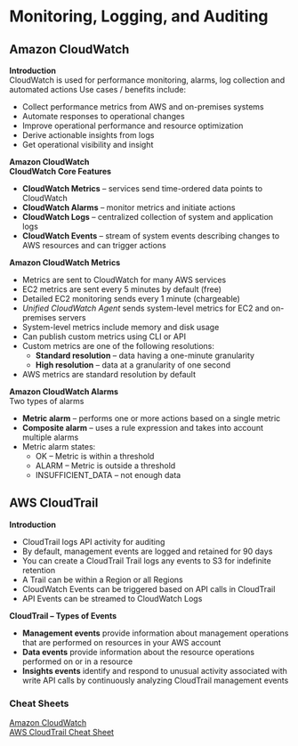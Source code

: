 # Monitoring, Logging, and Auditing

## Amazon CloudWatch
__Introduction__  
CloudWatch is used for performance monitoring, alarms, log collection and automated actions
Use cases / benefits include:
* Collect performance metrics from AWS and on-premises systems
* Automate responses to operational changes
* Improve operational performance and resource optimization
* Derive actionable insights from logs
* Get operational visibility and insight

__Amazon CloudWatch__  
__CloudWatch Core Features__
* __CloudWatch Metrics__ – services send time-ordered data points to CloudWatch
* __CloudWatch Alarms__ – monitor metrics and initiate actions
* __CloudWatch Logs__ – centralized collection of system and application logs
* __CloudWatch Events__ – stream of system events describing changes to AWS resources and can trigger actions

__Amazon CloudWatch Metrics__  
* Metrics are sent to CloudWatch for many AWS services
* EC2 metrics are sent every 5 minutes by default (free)
* Detailed EC2 monitoring sends every 1 minute (chargeable)
* _Unified CloudWatch Agent_ sends system-level metrics for EC2 and on-premises servers
* System-level metrics include memory and disk usage
* Can publish custom metrics using CLI or API
* Custom metrics are one of the following resolutions:
  - __Standard resolution__ – data having a one-minute granularity
  - __High resolution__ – data at a granularity of one second
* AWS metrics are standard resolution by default

__Amazon CloudWatch Alarms__  
Two types of alarms
* __Metric alarm__ – performs one or more actions based on a single metric
* __Composite alarm__ – uses a rule expression and takes into account multiple alarms
* Metric alarm states:
  - OK – Metric is within a threshold
  - ALARM – Metric is outside a threshold
  - INSUFFICIENT_DATA – not enough data

## AWS CloudTrail
__Introduction__  
* CloudTrail logs API activity for auditing
* By default, management events are logged and retained for 90 days
* You can create a CloudTrail Trail logs any events to S3 for indefinite retention
* A Trail can be within a Region or all Regions
* CloudWatch Events can be triggered based on API calls in CloudTrail
* API Events can be streamed to CloudWatch Logs

__CloudTrail – Types of Events__  
* __Management events__ provide information about management operations that are performed on resources in your AWS account
* __Data events__ provide information about the resource operations performed on or in a resource
* __Insights events__ identify and respond to unusual activity associated with write API calls by continuously analyzing CloudTrail management events

### Cheat Sheets  
[Amazon CloudWatch](https://digitalcloud.training/amazon-cloudwatch/)  
[AWS CloudTrail Cheat Sheet](https://digitalcloud.training/aws-cloudtrail/)    
